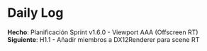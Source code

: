 ﻿# Daily Log

**Hecho**: Planificación Sprint v1.6.0 - Viewport AAA (Offscreen RT)  
**Siguiente**: H1.1 - Añadir miembros a DX12Renderer para scene RT


